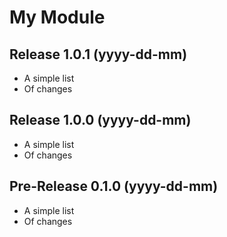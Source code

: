 # My Module

## Release 1.0.1 (yyyy-dd-mm)
- A simple list
- Of changes

## Release 1.0.0 (yyyy-dd-mm)
- A simple list
- Of changes

## Pre-Release 0.1.0 (yyyy-dd-mm)
- A simple list
- Of changes